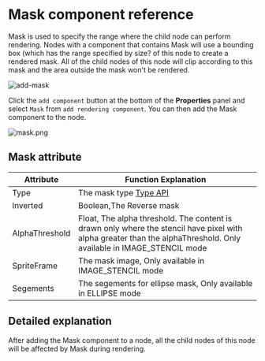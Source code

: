 # Mask component reference

Mask is used to specify the range where the child node can perform rendering. Nodes with a component that contains Mask will use a bounding box (which has the range specified by size? of this node to create a rendered mask.  All of the child nodes of this node will clip according to this mask and the area outside the mask won't be rendered.

![add-mask](./mask/add-mask.png)

Click the `add component` button at the bottom of the **Properties** panel and select `Mask` from `add rendering component`. You can then add the Mask component to the node.

![mask.png](./mask/mask.png)

## Mask attribute

| Attribute |   Function Explanation
| -------------- | ----------- |
| Type           | The mask type [Type API](../../../api/en/enums/Mask.Type.html)
| Inverted       | Boolean,The Reverse mask
| AlphaThreshold | Float, The alpha threshold. The content is drawn only where the stencil have pixel with alpha greater than the alphaThreshold. Only available in IMAGE_STENCIL mode
| SpriteFrame    | The mask image, Only available in IMAGE_STENCIL mode
| Segements      | The segements for ellipse mask, Only available in ELLIPSE mode

## Detailed explanation

After adding the Mask component to a node, all the child nodes of this node will be affected by Mask during rendering.
